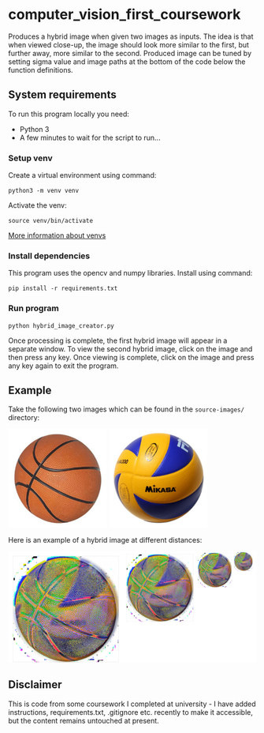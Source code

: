 # computer_vision_first_coursework
Produces a hybrid image when given two images as inputs. The idea is that when viewed close-up, the image should look more similar to the first, but further away, more similar to the second. Produced image can be tuned by setting sigma value and image paths at the bottom of the code below the function definitions.

## System requirements
To run this program locally you need:

- Python 3
- A few minutes to wait for the script to run...

### Setup venv
Create a virtual environment using command:
```shell
python3 -m venv venv
```

Activate the venv:

```shell
source venv/bin/activate
```

[More information about venvs](https://docs.python.org/3/library/venv.html)

### Install dependencies
This program uses the opencv and numpy libraries. Install using command:

```shell
pip install -r requirements.txt
```

### Run program
```shell
python hybrid_image_creator.py
```

Once processing is complete, the first hybrid image will appear in a separate window. To view the second hybrid image, click on the image and then press any key. Once viewing is complete, click on the image and press any key again to exit the program.

## Example
Take the following two images which can be found in the `source-images/` directory:

<img src="source-images/basketball.jpeg" width="200"> <img src="source-images/volleyball.jpg" width="200">

Here is an example of a hybrid image at different distances:

![hybrid](/generated-images/hybrid1-distance.png)

## Disclaimer
This is code from some coursework I completed at university - I have added instructions, requirements.txt, .gitignore etc. recently to make it accessible, but the content remains untouched at present.